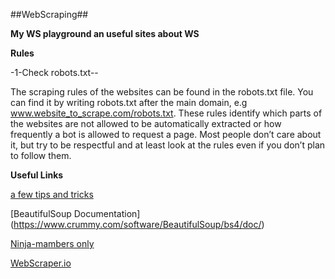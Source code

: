 ##WebScraping##

**My WS playground an useful sites about WS**

**Rules**

-1-Check robots.txt--

The scraping rules of the websites can be found in the robots.txt file.
You can find it by writing robots.txt after the main domain, e.g www.website_to_scrape.com/robots.txt.
These rules identify which parts of the websites are not allowed to be automatically extracted or how frequently a bot is allowed to request a page.
Most people don’t care about it, but try to be respectful and at least look at the rules even if you don’t plan to follow them.


**Useful Links**

[a few tips and tricks](https://hackernoon.com/web-scraping-tutorial-with-python-tips-and-tricks-db070e70e071)

[BeautifulSoup Documentation] (https://www.crummy.com/software/BeautifulSoup/bs4/doc/)

[Ninja-mambers only](https://www.smartninja.org/student/course/5644317255270400/lesson/4855289266307072) 

[WebScraper.io](http://webscraper.io/)